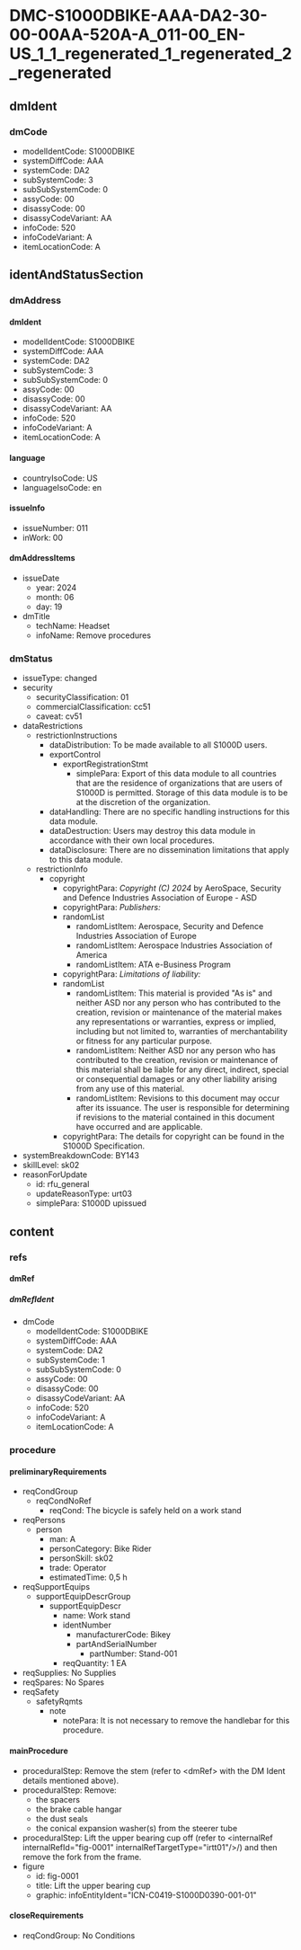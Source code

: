 # DMC-S1000DBIKE-AAA-DA2-30-00-00AA-520A-A_011-00_EN-US_1_1_regenerated_1_regenerated_2_regenerated

## dmIdent

### dmCode

*   modelIdentCode: S1000DBIKE
*   systemDiffCode: AAA
*   systemCode: DA2
*   subSystemCode: 3
*   subSubSystemCode: 0
*   assyCode: 00
*   disassyCode: 00
*   disassyCodeVariant: AA
*   infoCode: 520
*   infoCodeVariant: A
*   itemLocationCode: A

## identAndStatusSection

### dmAddress

#### dmIdent

*   modelIdentCode: S1000DBIKE
*   systemDiffCode: AAA
*   systemCode: DA2
*   subSystemCode: 3
*   subSubSystemCode: 0
*   assyCode: 00
*   disassyCode: 00
*   disassyCodeVariant: AA
*   infoCode: 520
*   infoCodeVariant: A
*   itemLocationCode: A

#### language

*   countryIsoCode: US
*   languageIsoCode: en

#### issueInfo

*   issueNumber: 011
*   inWork: 00

#### dmAddressItems

*   issueDate
    *   year: 2024
    *   month: 06
    *   day: 19
*   dmTitle
    *   techName: Headset
    *   infoName: Remove procedures

### dmStatus

*   issueType: changed
*   security
    *   securityClassification: 01
    *   commercialClassification: cc51
    *   caveat: cv51
*   dataRestrictions
    *   restrictionInstructions
        *   dataDistribution: To be made available to all S1000D users.
        *   exportControl
            *   exportRegistrationStmt
                *   simplePara: Export of this data module to all countries that are the residence of organizations that are users of S1000D is permitted. Storage of this data module is to be at the discretion of the organization.
        *   dataHandling: There are no specific handling instructions for this data module.
        *   dataDestruction: Users may destroy this data module in accordance with their own local procedures.
        *   dataDisclosure: There are no dissemination limitations that apply to this data module.
    *   restrictionInfo
        *   copyright
            *   copyrightPara: *Copyright (C) 2024* by AeroSpace, Security and Defence Industries Association of Europe - ASD
            *   copyrightPara: *Publishers:*
            *   randomList
                *   randomListItem: Aerospace, Security and Defence Industries Association of Europe
                *   randomListItem: Aerospace Industries Association of America
                *   randomListItem: ATA e-Business Program
            *   copyrightPara: *Limitations of liability:*
            *   randomList
                *   randomListItem: This material is provided "As is" and neither ASD nor any person who has contributed to the creation, revision or maintenance of the material makes any representations or warranties, express or implied, including but not limited to, warranties of merchantability or fitness for any particular purpose.
                *   randomListItem: Neither ASD nor any person who has contributed to the creation, revision or maintenance of this material shall be liable for any direct, indirect, special or consequential damages or any other liability arising from any use of this material.
                *   randomListItem: Revisions to this document may occur after its issuance. The user is responsible for determining if revisions to the material contained in this document have occurred and are applicable.
            *   copyrightPara: The details for copyright can be found in the S1000D Specification.
*   systemBreakdownCode: BY143
*   skillLevel: sk02
*   reasonForUpdate
    *   id: rfu_general
    *   updateReasonType: urt03
    *   simplePara: S1000D upissued

## content

### refs

#### dmRef

##### dmRefIdent

*   dmCode
    *   modelIdentCode: S1000DBIKE
    *   systemDiffCode: AAA
    *   systemCode: DA2
    *   subSystemCode: 1
    *   subSubSystemCode: 0
    *   assyCode: 00
    *   disassyCode: 00
    *   disassyCodeVariant: AA
    *   infoCode: 520
    *   infoCodeVariant: A
    *   itemLocationCode: A

### procedure

#### preliminaryRequirements

*   reqCondGroup
    *   reqCondNoRef
        *   reqCond: The bicycle is safely held on a work stand
*   reqPersons
    *   person
        *   man: A
        *   personCategory: Bike Rider
        *   personSkill: sk02
        *   trade: Operator
        *   estimatedTime: 0,5 h
*   reqSupportEquips
    *   supportEquipDescrGroup
        *   supportEquipDescr
            *   name: Work stand
            *   identNumber
                *   manufacturerCode: Bikey
                *   partAndSerialNumber
                    *   partNumber: Stand-001
            *   reqQuantity: 1 EA
*   reqSupplies: No Supplies
*   reqSpares: No Spares
*   reqSafety
    *   safetyRqmts
        *   note
            *   notePara: It is not necessary to remove the handlebar for this procedure.

#### mainProcedure

*   proceduralStep: Remove the stem (refer to &lt;dmRef&gt; with the DM Ident details mentioned above).
*   proceduralStep: Remove:
    *   the spacers
    *   the brake cable hangar
    *   the dust seals
    *   the conical expansion washer(s) from the steerer tube
*   proceduralStep: Lift the upper bearing cup off (refer to &lt;internalRef internalRefId="fig-0001" internalRefTargetType="irtt01"/>/) and then remove the fork from the frame.
*   figure
    *   id: fig-0001
    *   title: Lift the upper bearing cup
    *   graphic: infoEntityIdent="ICN-C0419-S1000D0390-001-01"

#### closeRequirements

*   reqCondGroup: No Conditions